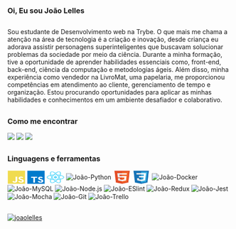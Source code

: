 ### Oi, Eu sou João Lelles
##

Sou estudante de Desenvolvimento web na Trybe. O que mais me chama a atenção na área de tecnologia é a criação e inovação, desde criança eu adorava assistir personagens superinteligentes que buscavam solucionar problemas da sociedade por meio da ciência. Durante a minha formação, tive a oportunidade de aprender habilidades essenciais como, front-end, back-end, ciência da computação e metodologias ágeis. Além disso, minha experiência como vendedor na LivroMat, uma papelaria, me proporcionou competências em atendimento ao cliente, gerenciamento de tempo e organização. Estou procurando oportunidades para aplicar as minhas habilidades e conhecimentos em um ambiente desafiador e colaborativo.

##
<h3>Como me encontrar</h3>
<div>
   <a href="https://www.instagram.com/devjoaolelles" target="_blank"><img src="https://img.shields.io/badge/-Instagram-%23E4405F?style=for-the-badge&logo=instagram&logoColor=white" target="_blank"></a>
   <a href="https://www.linkedin.com/in/joaolelles" target="_blank"><img src="https://img.shields.io/badge/-LinkedIn-%230077B5?style=for-the-badge&logo=linkedin&logoColor=white" target="_blank"></a> 
   <a href = "mailto:joaolellesdev@gmail.com"><img src="https://img.shields.io/badge/-Gmail-%23333?style=for-the-badge&logo=gmail&logoColor=white" target="_blank"></a>
</div>

##

<h3>Linguagens e ferramentas</h3>
<div style="display: inline_block">
  <img align="center" alt="João-Js" height="30" width="40" src="https://raw.githubusercontent.com/devicons/devicon/master/icons/javascript/javascript-plain.svg">
   <img align="center" alt="João-Ts" height="30" width="40" src="https://raw.githubusercontent.com/devicons/devicon/master/icons/typescript/typescript-plain.svg">
  <img align="center" alt="João-React" height="30" width="40" src="https://raw.githubusercontent.com/devicons/devicon/master/icons/react/react-original.svg">
  <img align="center" alt="João-Python" height="30" width="40" src="https://cdn.jsdelivr.net/gh/devicons/devicon/icons/python/python-original.svg" />
  <img align="center" alt="João-HTML" height="30" width="40" src="https://raw.githubusercontent.com/devicons/devicon/master/icons/html5/html5-original.svg">
  <img align="center" alt="João-CSS" height="30" width="40" src="https://raw.githubusercontent.com/devicons/devicon/master/icons/css3/css3-original.svg">
  <img align="center" alt="João-Docker" height="30" width="40" src="https://cdn.jsdelivr.net/gh/devicons/devicon/icons/docker/docker-plain-wordmark.svg"> 
  <img align="center" alt="João-MySQL" height="30" width="40" src="https://cdn.jsdelivr.net/gh/devicons/devicon/icons/mysql/mysql-original-wordmark.svg" />
  <img align="center" alt="João-Node.js" height="30" width="40" src="https://cdn.jsdelivr.net/gh/devicons/devicon/icons/nodejs/nodejs-original.svg" />
  <img align="center" alt="João-ESlint" height="30" width="40" src="https://cdn.jsdelivr.net/gh/devicons/devicon/icons/eslint/eslint-original.svg" />
  <img align="center" alt="João-Redux" height="30" width="40" src="https://cdn.jsdelivr.net/gh/devicons/devicon/icons/redux/redux-original.svg" />
  <img align="center" alt="João-Jest" height="30" width="40" src="https://cdn.jsdelivr.net/gh/devicons/devicon/icons/jest/jest-plain.svg" />
  <img align="center" alt="João-Mocha" height="30" width="40" src="https://cdn.jsdelivr.net/gh/devicons/devicon/icons/mocha/mocha-plain.svg" />
  <img align="center" alt="João-Git" height="30" width="40" src="https://cdn.jsdelivr.net/gh/devicons/devicon/icons/git/git-original.svg" /> 
  <img align="center" alt="João-Trello" height="30" width="40" src="https://cdn.jsdelivr.net/gh/devicons/devicon/icons/trello/trello-plain.svg" />
</div>

##

<div>
  <a href="https://github.com/joaolelles">
  <img height="180em" src="https://github-readme-stats.vercel.app/api?username=joaolelles&show_icons=true&locale=en&theme=tokyonight" alt="joaolelles" />
<div/>

